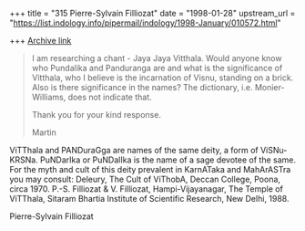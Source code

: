 +++
title = "315 Pierre-Sylvain Filliozat"
date = "1998-01-28"
upstream_url = "https://list.indology.info/pipermail/indology/1998-January/010572.html"

+++
[Archive link](https://list.indology.info/pipermail/indology/1998-January/010572.html)

>I am researching a chant - Jaya Jaya Vitthala. Would anyone know who
>Pundalika and Panduranga are and what is the significance of Vitthala, who I
>believe is the incarnation of Visnu, standing on a brick. Also is there
>significance in the names? The dictionary, i.e. Monier-Williams, does not
>indicate that.
>
>Thank you for your kind response.
>
>Martin

ViTThala and PANDuraGga are names of the same deity, a form of ViSNu-KRSNa.
PuNDarIka or PuNDalIka is the name of a sage devotee of the same. For the
myth and cult of this deity prevalent in KarnATaka and MahArASTra you may
consult:
Deleury, The Cult of ViThobA, Deccan College, Poona, circa 1970.
P.-S. Filliozat & V. Filliozat, Hampi-Vijayanagar, The Temple of ViTThala,
Sitaram Bhartia Institute of Scientific Research, New Delhi, 1988.

Pierre-Sylvain Filliozat



